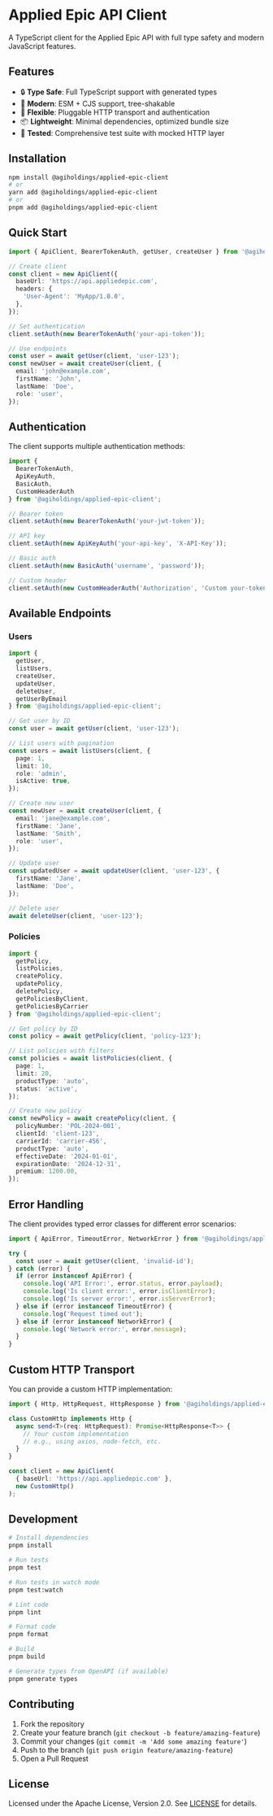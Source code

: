 # Applied Epic API Client

A TypeScript client for the Applied Epic API with full type safety and modern JavaScript features.

## Features

- 🔒 **Type Safe**: Full TypeScript support with generated types
- 🚀 **Modern**: ESM + CJS support, tree-shakable
- 🔧 **Flexible**: Pluggable HTTP transport and authentication
- 📦 **Lightweight**: Minimal dependencies, optimized bundle size
- 🧪 **Tested**: Comprehensive test suite with mocked HTTP layer

## Installation

```bash
npm install @agiholdings/applied-epic-client
# or
yarn add @agiholdings/applied-epic-client
# or
pnpm add @agiholdings/applied-epic-client
```

## Quick Start

```typescript
import { ApiClient, BearerTokenAuth, getUser, createUser } from '@agiholdings/applied-epic-client';

// Create client
const client = new ApiClient({
  baseUrl: 'https://api.appliedepic.com',
  headers: {
    'User-Agent': 'MyApp/1.0.0',
  },
});

// Set authentication
client.setAuth(new BearerTokenAuth('your-api-token'));

// Use endpoints
const user = await getUser(client, 'user-123');
const newUser = await createUser(client, {
  email: 'john@example.com',
  firstName: 'John',
  lastName: 'Doe',
  role: 'user',
});
```

## Authentication

The client supports multiple authentication methods:

```typescript
import { 
  BearerTokenAuth, 
  ApiKeyAuth, 
  BasicAuth, 
  CustomHeaderAuth 
} from '@agiholdings/applied-epic-client';

// Bearer token
client.setAuth(new BearerTokenAuth('your-jwt-token'));

// API key
client.setAuth(new ApiKeyAuth('your-api-key', 'X-API-Key'));

// Basic auth
client.setAuth(new BasicAuth('username', 'password'));

// Custom header
client.setAuth(new CustomHeaderAuth('Authorization', 'Custom your-token'));
```

## Available Endpoints

### Users

```typescript
import { 
  getUser, 
  listUsers, 
  createUser, 
  updateUser, 
  deleteUser,
  getUserByEmail 
} from '@agiholdings/applied-epic-client';

// Get user by ID
const user = await getUser(client, 'user-123');

// List users with pagination
const users = await listUsers(client, {
  page: 1,
  limit: 10,
  role: 'admin',
  isActive: true,
});

// Create new user
const newUser = await createUser(client, {
  email: 'jane@example.com',
  firstName: 'Jane',
  lastName: 'Smith',
  role: 'user',
});

// Update user
const updatedUser = await updateUser(client, 'user-123', {
  firstName: 'Jane',
  lastName: 'Doe',
});

// Delete user
await deleteUser(client, 'user-123');
```

### Policies

```typescript
import { 
  getPolicy, 
  listPolicies, 
  createPolicy, 
  updatePolicy, 
  deletePolicy,
  getPoliciesByClient,
  getPoliciesByCarrier 
} from '@agiholdings/applied-epic-client';

// Get policy by ID
const policy = await getPolicy(client, 'policy-123');

// List policies with filters
const policies = await listPolicies(client, {
  page: 1,
  limit: 20,
  productType: 'auto',
  status: 'active',
});

// Create new policy
const newPolicy = await createPolicy(client, {
  policyNumber: 'POL-2024-001',
  clientId: 'client-123',
  carrierId: 'carrier-456',
  productType: 'auto',
  effectiveDate: '2024-01-01',
  expirationDate: '2024-12-31',
  premium: 1200.00,
});
```

## Error Handling

The client provides typed error classes for different error scenarios:

```typescript
import { ApiError, TimeoutError, NetworkError } from '@agiholdings/applied-epic-client';

try {
  const user = await getUser(client, 'invalid-id');
} catch (error) {
  if (error instanceof ApiError) {
    console.log('API Error:', error.status, error.payload);
    console.log('Is client error:', error.isClientError);
    console.log('Is server error:', error.isServerError);
  } else if (error instanceof TimeoutError) {
    console.log('Request timed out');
  } else if (error instanceof NetworkError) {
    console.log('Network error:', error.message);
  }
}
```

## Custom HTTP Transport

You can provide a custom HTTP implementation:

```typescript
import { Http, HttpRequest, HttpResponse } from '@agiholdings/applied-epic-client';

class CustomHttp implements Http {
  async send<T>(req: HttpRequest): Promise<HttpResponse<T>> {
    // Your custom implementation
    // e.g., using axios, node-fetch, etc.
  }
}

const client = new ApiClient(
  { baseUrl: 'https://api.appliedepic.com' },
  new CustomHttp()
);
```

## Development

```bash
# Install dependencies
pnpm install

# Run tests
pnpm test

# Run tests in watch mode
pnpm test:watch

# Lint code
pnpm lint

# Format code
pnpm format

# Build
pnpm build

# Generate types from OpenAPI (if available)
pnpm generate types
```

## Contributing

1. Fork the repository
2. Create your feature branch (`git checkout -b feature/amazing-feature`)
3. Commit your changes (`git commit -m 'Add some amazing feature'`)
4. Push to the branch (`git push origin feature/amazing-feature`)
5. Open a Pull Request

## License

Licensed under the Apache License, Version 2.0. See [LICENSE](LICENSE) for details.

